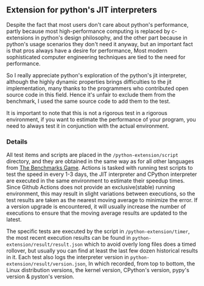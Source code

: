 ## Extension for python's JIT interpreters

Despite the fact that most users don't care about python's performance, partly because most high-performance computing is replaced by c-extensions in python's design philosophy, and the other part because  in python's usage scenarios they don't need it anyway, but an important fact is that pros always have a desire for performance, Most modern sophisticated computer engineering techniques are tied to the need for performance.

So I really appreciate python's exploration of the python's jit interpreter, although the highly dynamic properties brings difficulties to the jit implementation, many thanks to the programmers who contributed open source code in this field. Hence it's unfair to exclude them from the benchmark, I used the same source code to add them to the test.

It is important to note that this is not a rigorous test in a rigorous environment, if you want to estimate the performance of your program, you need to always test it in conjunction with the actual environment.

### Details

All test items and scripts are placed in the `/python-extension/script` directory, and they are obtained in the same way as for all other languages from [The Benchmarks Game](https://benchmarksgame-team.pages.debian.net/benchmarksgame/fastest/python.html). Actions is tasked with running test scripts to test the speed in every 1-3 days, the JIT interpreter and CPython interpreter are executed in the same environment to estimate their speedup times. Since Github Actions does not provide an exclusive(stable) running environment, this may result in slight variations between executions, so the test results are taken as the nearest moving average to minimize the error. If a version upgrade is encountered, it will usually increase the number of executions to ensure that the moving average results are updated to the latest.

The specific tests are executed by the script in `/python-extension/timer`, the most recent execution results can be found in `python-extension/result/result.json` which to avoid overly long files does a timed rollover, but usually you can find at least the last few dozen historical results in it. Each test also logs the interpreter version in `python-extension/result/version.json`, In which recorded, from top to bottom, the Linux distribution versions, the kernel version, CPython's version, pypy's version & pyston's version.
